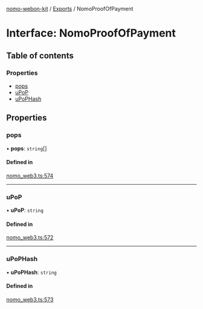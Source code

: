 [nomo-webon-kit](../README.md) / [Exports](../modules.md) / NomoProofOfPayment

# Interface: NomoProofOfPayment

## Table of contents

### Properties

- [pops](NomoProofOfPayment.md#pops)
- [uPoP](NomoProofOfPayment.md#upop)
- [uPoPHash](NomoProofOfPayment.md#upophash)

## Properties

### pops

• **pops**: `string`[]

#### Defined in

[nomo_web3.ts:574](https://github.com/nomo-app/nomo-webon-kit/blob/c91383b/nomo-webon-kit/src/nomo_web3.ts#L574)

___

### uPoP

• **uPoP**: `string`

#### Defined in

[nomo_web3.ts:572](https://github.com/nomo-app/nomo-webon-kit/blob/c91383b/nomo-webon-kit/src/nomo_web3.ts#L572)

___

### uPoPHash

• **uPoPHash**: `string`

#### Defined in

[nomo_web3.ts:573](https://github.com/nomo-app/nomo-webon-kit/blob/c91383b/nomo-webon-kit/src/nomo_web3.ts#L573)
